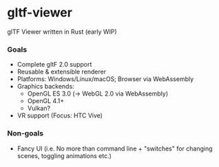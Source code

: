 # gltf-viewer
glTF Viewer written in Rust (early WIP)

### Goals
* Complete gltF 2.0 support
* Reusable & extensible renderer
* Platforms: Windows/Linux/macOS; Browser via WebAssembly
* Graphics backends:
  - OpenGL ES 3.0 (-> WebGL 2.0 via WebAssembly)
  - OpenGL 4.1+
  - Vulkan?
* VR support (Focus: HTC Vive)

### Non-goals
* Fancy UI (i.e. No more than command line + "switches" for changing scenes, toggling animations etc.)
